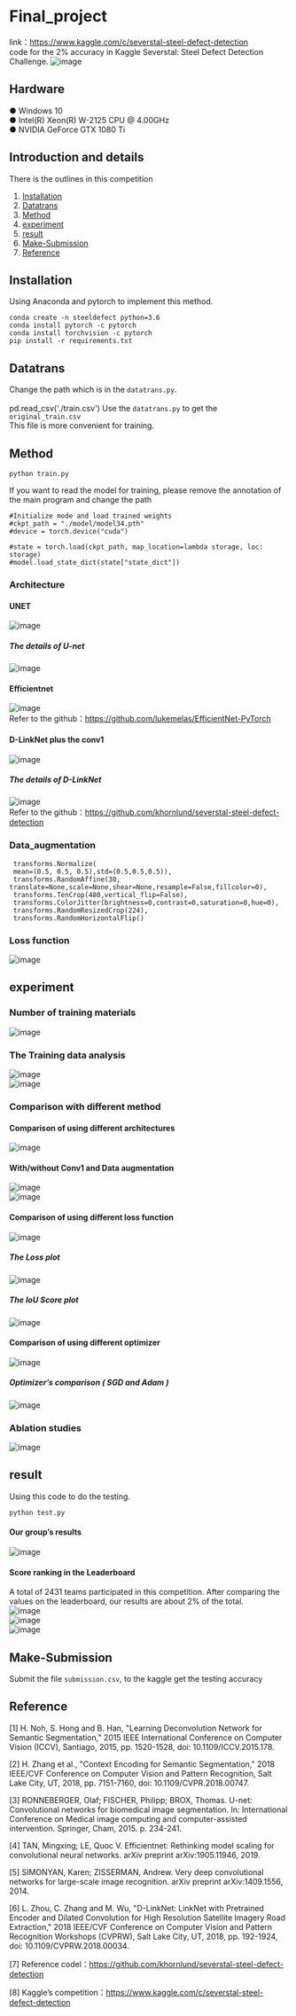 # Final_project
link：https://www.kaggle.com/c/severstal-steel-defect-detection <br>
code for the 2% accuracy in Kaggle Severstal: Steel Defect Detection Challenge.
![image](https://github.com/eddieczc/Image-Processing-via-deep-learning/blob/master/Final_project/images/example.PNG) <br> 
## Hardware
● Windows 10 <br>
● Intel(R) Xeon(R) W-2125 CPU @ 4.00GHz <br>
● NVIDIA GeForce GTX 1080 Ti <br>

## Introduction and details
There is the outlines in this competition <br>
1. [Installation](#Installation) <br>
2. [Datatrans](#Datatrans) <br>
3. [Method](#Method) <br>
4. [experiment](#experiment) <br>
5. [result](#result) <br>
6. [Make-Submission](#Make-Submission) <br>
7. [Reference](#Reference) <br>

## Installation
Using Anaconda and pytorch to implement this method.

    conda create -n steeldefect python=3.6
    conda install pytorch -c pytorch
    conda install torchvision -c pytorch
    pip install -r requirements.txt
    

## Datatrans
Change the path which is in the `datatrans.py`. <br>   
    pd.read_csv('./train.csv')
Use the `datatrans.py` to get the `original_train.csv`<br>
This file is more convenient for training. <br>

## Method
    python train.py
If you want to read the model for training, please remove the annotation of the main program and change the path <br> 
    
    #Initialize mode and load trained weights
    #ckpt_path = "./model/model34.pth"
    #device = torch.device("cuda")

    #state = torch.load(ckpt_path, map_location=lambda storage, loc: storage)
    #model.load_state_dict(state["state_dict"])    
    
### Architecture
#### UNET
![image](https://github.com/eddieczc/Image-Processing-via-deep-learning/blob/master/Final_project/images/UNET.png) <br> 
##### The details of U-net
![image](https://github.com/eddieczc/Image-Processing-via-deep-learning/blob/master/Final_project/images/layer.PNG) <br> 
#### Efficientnet 
![image](https://github.com/eddieczc/Image-Processing-via-deep-learning/blob/master/Final_project/images/eff_1.png) <br> 
Refer to the github：https://github.com/lukemelas/EfficientNet-PyTorch <br>
#### D-LinkNet plus the conv1
![image](https://github.com/eddieczc/Image-Processing-via-deep-learning/blob/master/Final_project/images/over.PNG) <br> 
##### The details of D-LinkNet
![image](https://github.com/eddieczc/Image-Processing-via-deep-learning/blob/master/Final_project/images/details.png) <br> 
Refer to the github：https://github.com/khornlund/severstal-steel-defect-detection <br>

### Data_augmentation
     transforms.Normalize(
     mean=(0.5, 0.5, 0.5),std=(0.5,0.5,0.5)),
     transforms.RandomAffine(30, translate=None,scale=None,shear=None,resample=False,fillcolor=0),
     transforms.TenCrop(480,vertical_flip=False),
     transforms.ColorJitter(brightness=0,contrast=0,saturation=0,hue=0),
     transforms.RandomResizedCrop(224),
     transforms.RandomHorizontalFlip()

### Loss function
![image](https://github.com/eddieczc/Image-Processing-via-deep-learning/blob/master/Final_project/images/loss.PNG) <br> 

                           
## experiment
### Number of training materials
![image](https://github.com/eddieczc/Image-Processing-via-deep-learning/blob/master/Final_project/images/dataset.PNG) <br> 
### The Training data analysis
![image](https://github.com/eddieczc/Image-Processing-via-deep-learning/blob/master/Final_project/images/dataset_3.png) <br> 
![image](https://github.com/eddieczc/Image-Processing-via-deep-learning/blob/master/Final_project/images/dataset_4.png) <br> 
### Comparison with different method
#### Comparison of using different architectures
![image](https://github.com/eddieczc/Image-Processing-via-deep-learning/blob/master/Final_project/images/table_1.png) <br> 
#### With/without Conv1 and Data augmentation
![image](https://github.com/eddieczc/Image-Processing-via-deep-learning/blob/master/Final_project/images/table_2.png) <br> 
![image](https://github.com/eddieczc/Image-Processing-via-deep-learning/blob/master/Final_project/images/table_3.png) <br> 
#### Comparison of using different loss function
![image](https://github.com/eddieczc/Image-Processing-via-deep-learning/blob/master/Final_project/images/table_4.png) <br> 
##### The Loss plot
![image](https://github.com/eddieczc/Image-Processing-via-deep-learning/blob/master/Final_project/images/bceloss.png) <br> 
##### The IoU Score plot
![image](https://github.com/eddieczc/Image-Processing-via-deep-learning/blob/master/Final_project/images/IOU.png) <br> 
#### Comparison of using different optimizer
![image](https://github.com/eddieczc/Image-Processing-via-deep-learning/blob/master/Final_project/images/table_5.png) <br> 
##### Optimizer’s comparison ( SGD and Adam )
![image](https://github.com/eddieczc/Image-Processing-via-deep-learning/blob/master/Final_project/images/table_6.png) <br> 
### Ablation studies
![image](https://github.com/eddieczc/Image-Processing-via-deep-learning/blob/master/Final_project/images/ablation.png) <br> 

## result
Using this code to do the testing. <br>

    python test.py
    
#### Our group’s results
![image](https://github.com/eddieczc/Image-Processing-via-deep-learning/blob/master/Final_project/images/res.PNG) <br> 

#### Score ranking in the Leaderboard
A total of 2431 teams participated in this competition. After comparing the values on the leaderboard, our results are about 2% of the total.<br> 
![image](https://github.com/eddieczc/Image-Processing-via-deep-learning/blob/master/Final_project/images/res_2.png) <br> 
![image](https://github.com/eddieczc/Image-Processing-via-deep-learning/blob/master/Final_project/images/res_1.png) <br> 
![image](https://github.com/eddieczc/Image-Processing-via-deep-learning/blob/master/Final_project/images/res_3.png) <br> 

## Make-Submission
Submit the file `submission.csv`, to the kaggle  get the testing accuracy <br>

## Reference
[1] H. Noh, S. Hong and B. Han, "Learning Deconvolution Network for Semantic Segmentation," 2015 IEEE International Conference on Computer Vision (ICCV), Santiago, 2015, pp. 1520-1528, doi: 10.1109/ICCV.2015.178.<br> 

[2] H. Zhang et al., "Context Encoding for Semantic Segmentation," 2018 IEEE/CVF Conference on Computer Vision and Pattern Recognition, Salt Lake City, UT, 2018, pp. 7151-7160, doi: 10.1109/CVPR.2018.00747.<br> 

[3] RONNEBERGER, Olaf; FISCHER, Philipp; BROX, Thomas. U-net: Convolutional networks for biomedical image segmentation. In: International Conference on Medical image computing and computer-assisted intervention. Springer, Cham, 2015. p. 234-241.<br> 

[4] TAN, Mingxing; LE, Quoc V. Efficientnet: Rethinking model scaling for convolutional neural networks. arXiv preprint arXiv:1905.11946, 2019.<br> 

[5] SIMONYAN, Karen; ZISSERMAN, Andrew. Very deep convolutional networks for large-scale image recognition. arXiv preprint arXiv:1409.1556, 2014.<br> 

[6] L. Zhou, C. Zhang and M. Wu, "D-LinkNet: LinkNet with Pretrained Encoder and Dilated Convolution for High Resolution Satellite Imagery Road Extraction," 2018 IEEE/CVF Conference on Computer Vision and Pattern Recognition Workshops (CVPRW), Salt Lake City, UT, 2018, pp. 192-1924, doi: 10.1109/CVPRW.2018.00034.<br> 

[7] Reference codel：https://github.com/khornlund/severstal-steel-defect-detection <br> 

[8] Kaggle’s competition：https://www.kaggle.com/c/severstal-steel-defect-detection <br> 
